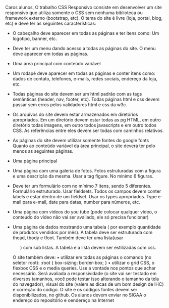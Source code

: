 Caros alunos,
O trabalho CSS Responsivo consiste em desenvolver um site responsivo
que utiliza somente o CSS sem nenhuma biblioteca ou framework externo
(bootstrap, etc). O tema do site é livre (loja, portal, blog, etc) e deve ter as
seguintes características:

- O cabeçalho deve aparecer em todas as páginas e ter itens como: Um
logotipo, banner, etc.

- Deve ter um menu dando acesso a todas as páginas do site. O menu deve
aparecer em todas as páginas.

- Uma área principal com conteúdo variável

- Um rodapé deve aparecer em todas as páginas e conter itens como: dados
de contato, telefones, e-mails, redes sociais, endereço da loja, etc.

- Todas páginas do site devem ser um html padrão com as tags semânticas
(header, nav, footer, etc). Todas páginas html e css devem passar sem erros
pelos validadores html e css da w3c.

- Os arquivos do site devem estar armazenados em diretórios apropriados.
Em um diretório devem estar todas as pg HTML, em outro diretório todas
imagens, em outro todos javascripts e em outro todos CSS. As referências
entre eles devem ser todas com caminhos relativos.

- As páginas do site devem utilizar somente fontes do google fonts
Quanto ao conteúdo variável da área principal, o site deverá ter
pelo menos as seguintes páginas.

- Uma página principal

- Uma página com uma galeria de fotos. Fotos estruturadas com a figura e
uma descrição da mesma. Usar a tag figure. No mínimo 6 figuras.

- Deve ter um formulário com no mínimo 7 itens, sendo 5 diferentes.
Formulário estruturado. Usar fieldsets. Todos os campos devem conter
labels e estar dentro de um fieldset. Usar os types apropriados. Type e-mail
para e-mail, date para datas, number para números, etc.

- Uma página com vídeos do you tube (pode colocar qualquer vídeo, o
conteúdo do vídeo não vai ser avaliado, ele só precisa funcionar)

- Uma página de dados mostrando uma tabela ( por exemplo quantidade de
produtos vendidos por mês). A tabela deve ser estruturada com thead,
tbody e tfoot. Também deve ter uma lista(usar <ul>) com sub listas. A
tabela e a lista devem ser estilizadas com css.

O site também deve:
• utilizar em todas as páginas o comando (no seletor root):
 :root { box-sizing: border-box; }
• utilizar o grid CSS, o flexbox CSS e o media queries. Use a
vontade nos pontos que achar necessário.
Será avaliada a responsividade (o site vai ser testado em diversos
tamanhos, você pode testar isso alterando o tamanho da tela do
navegador), visual do site (valem as dicas de um bom design de IHC)
e correção do código.
 O site e os códigos fontes devem ser disponibilizados, no github.
Os alunos devem enviar no SIGAA o endereço do repositório e
oendereço na Internet